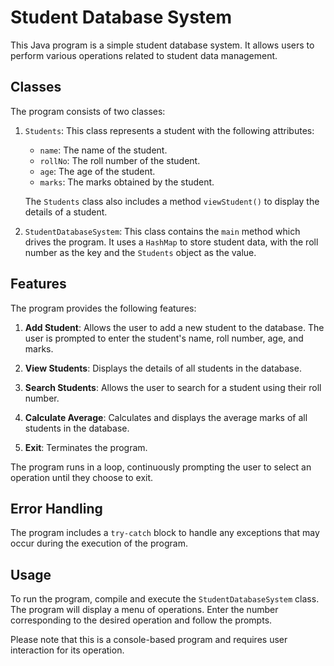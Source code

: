 # Student Database System

This Java program is a simple student database system. It allows users to perform various operations related to student data management.

## Classes

The program consists of two classes:

1. `Students`: This class represents a student with the following attributes:
    - `name`: The name of the student.
    - `rollNo`: The roll number of the student.
    - `age`: The age of the student.
    - `marks`: The marks obtained by the student.

    The `Students` class also includes a method `viewStudent()` to display the details of a student.

2. `StudentDatabaseSystem`: This class contains the `main` method which drives the program. It uses a `HashMap` to store student data, with the roll number as the key and the `Students` object as the value.

## Features

The program provides the following features:

1. **Add Student**: Allows the user to add a new student to the database. The user is prompted to enter the student's name, roll number, age, and marks.

2. **View Students**: Displays the details of all students in the database.

3. **Search Students**: Allows the user to search for a student using their roll number.

4. **Calculate Average**: Calculates and displays the average marks of all students in the database.

5. **Exit**: Terminates the program.

The program runs in a loop, continuously prompting the user to select an operation until they choose to exit.

## Error Handling

The program includes a `try-catch` block to handle any exceptions that may occur during the execution of the program.

## Usage

To run the program, compile and execute the `StudentDatabaseSystem` class. The program will display a menu of operations. Enter the number corresponding to the desired operation and follow the prompts.

Please note that this is a console-based program and requires user interaction for its operation.
